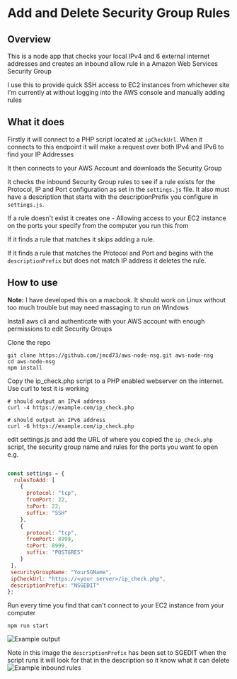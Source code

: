 # Add and Delete Security Group Rules

## Overview
This is a node app that checks your local IPv4 and 6 external internet addresses and creates an inbound allow rule in a Amazon Web Services Security Group

I use this to provide quick SSH access to EC2 instances from whichever site I'm currently at without logging into the AWS console and manually adding rules

## What it does
Firstly it will connect to a PHP script located at `ipCheckUrl`. When it connects to this endpoint it will make a request over both IPv4 and IPv6 to find your IP Addresses

It then connects to your AWS Account and downloads the Security Group

It checks the inbound Security Group rules to see if a rule exists for the Protocol, IP and Port configuration as set in the `settings.js` file. It also must have a description that starts with the descriptionPrefix you configure in `settings.js`.

If a rule doesn't exist it creates one - Allowing access to your EC2 instance on the ports your specify from the computer you run this from

If it finds a rule that matches it skips adding a rule.

If it finds a rule that matches the Protocol and Port and begins with the `descriptionPrefix` but does not match IP address it deletes the rule.

## How to use
**Note:** I have developed this on a macbook. It should work on Linux without too much trouble but may need massaging to run on Windows

Install aws cli and authenticate with your AWS account with enough permissions to edit Security Groups

Clone the repo

```
git clone https://github.com/jmcd73/aws-node-nsg.git aws-node-nsg
cd aws-node-nsg
npm install
```

Copy the ip_check.php script to a PHP enabled webserver on the internet. Use curl to test it is working

```
# should output an IPv4 address
curl -4 https://example.com/ip_check.php

# should output an IPv6 address
curl -6 https://example.com/ip_check.php
```

edit settings.js and add the URL of where you copied the `ip_check.php` script, the security group name and rules for the ports you want to open e.g.

```javascript

const settings = {
  rulesToAdd: [
    {
      protocol: "tcp",
      fromPort: 22,
      toPort: 22,
      suffix: "SSH"
    },
    {
      protocol: "tcp",
      fromPort: 8999,
      toPort: 8999,
      suffix: "POSTGRES"
    }
 ],
 securityGroupName: "YourSGName",
 ipCheckUrl: "https://<your server>/ip_check.php",
 descriptionPrefix: "NSGEDIT"
};
```

Run every time you find that can't connect to your EC2 instance from your computer
```
npm run start
```

![Example output](img/example_output.png)

Note in this image the `descriptionPrefix` has been set to SGEDIT when the script runs it will look for that in the description so it know what it can delete
![Example inbound rules](img/aws_inbound_rules.png)
